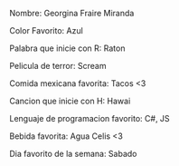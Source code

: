 Nombre: Georgina Fraire Miranda

Color Favorito: Azul

Palabra que inicie con R: Raton

Pelicula de terror: Scream

Comida mexicana favorita: Tacos <3

Cancion que inicie con H: Hawai

Lenguaje de programacion favorito: C#, JS

Bebida favorita: Agua Celis <3

Dia favorito de la semana: Sabado 